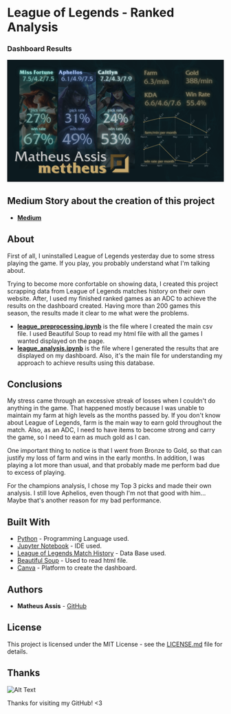# League of Legends - Ranked Analysis

### Dashboard Results
![Final Dashboard](img/dashboard.png)

## Medium Story about the creation of this project
* [**Medium**](#)

## About
First of all, I uninstalled League of Legends yesterday due to some stress playing the game. If you play, you probably understand what I'm talking about.

Trying to become more confortable on showing data, I created this project scrapping data from League of Legends matches history on their own website. After, I used my finished ranked games as an ADC to achieve the results on the dashboard created. Having more than 200 games this season, the results made it clear to me what were the problems.

* [**league_preprocessing.ipynb**](https://github.com/MatheusMAssis/League-of-Legends-Analysis/blob/master/league_preprocessing.ipynb) is the file where I created the main csv file. I used Beautiful Soup to read my html file with all the games I wanted displayed on the page.
* [**league_analysis.ipynb**](https://github.com/MatheusMAssis/League-of-Legends-Analysis/blob/master/league_analysis.ipynb) is the file where I generated the results that are displayed on my dashboard. Also, it's the main file for understanding my approach to achieve results using this database.

## Conclusions
My stress came through an excessive streak of losses when I couldn't do anything in the game. That happened mostly because I was unable to maintain my farm at high levels as the months passed by. If you don't know about League of Legends, farm is the main way to earn gold throughout the match. Also, as an ADC, I need to have items to become strong and carry the game, so I need to earn as much gold as I can.

One important thing to notice is that I went from Bronze to Gold, so that can justify my loss of farm and wins in the early months. In addition, I was playing a lot more than usual, and that probably made me perform bad due to excess of playing.

For the champions analysis, I chose my Top 3 picks and made their own analysis. I still love Aphelios, even though I'm not that good with him... Maybe that's another reason for my bad performance.

## Built With
* [Python](https://www.python.org/) - Programming Language used.
* [Jupyter Notebook](https://jupyter.org/) - IDE used.
* [League of Legends Match History](https://matchhistory.eune.leagueoflegends.com/en/#match-history/BR1/2067186412415168) - Data Base used. 
* [Beautiful Soup](https://www.crummy.com/software/BeautifulSoup/bs4/doc/) - Used to read html file.
* [Canva](https://www.canva.com/) - Platform to create the dashboard.

## Authors
* **Matheus Assis** - [GitHub](https://github.com/MatheusMAssis)

## License
This project is licensed under the MIT License - see the [LICENSE.md](LICENSE.md) file for details.

## Thanks
![Alt Text](https://media.giphy.com/media/vFKqnCdLPNOKc/giphy.gif)

Thanks for visiting my GitHub! <3
